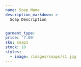 ```yaml
---
name: Soap Name
description_markdown: >-
  Soap Description


garment_type:
price: '7.00'
sku: soap1
stock: 10
styles:
  - image: /images/soaps/s1.jpg
---
```

